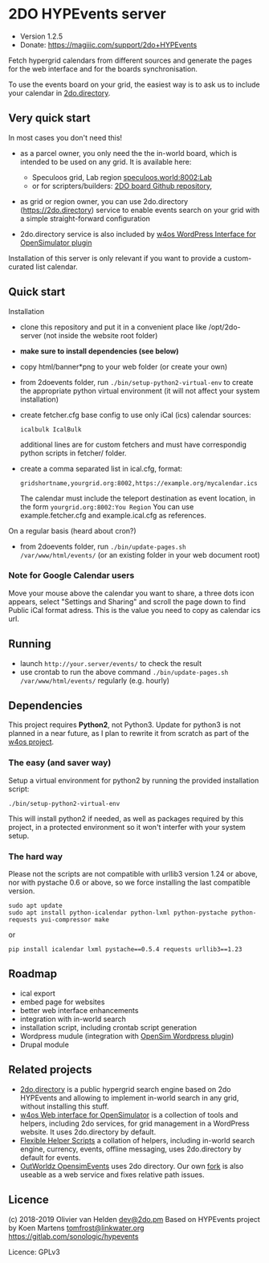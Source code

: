 # 2DO HYPEvents server

- Version 1.2.5
- Donate: <https://magiiic.com/support/2do+HYPEvents>

Fetch hypergrid calendars from different sources and generate the pages for the web interface and for the boards synchronisation.

To use the events board on your grid, the easiest way is to ask us to include your calendar in [2do.directory](https://2do.directory/).

## Very quick start

In most cases you don't need this!

- as a parcel owner, you only need the the in-world board, which is intended to be used on any grid. It is available here:

  - Speculoos grid, Lab region [speculoos.world:8002:Lab](hop://speculoos.world:8002/Lab/128/128/22)
  - or for scripters/builders: [2DO board Github repository](https://git.magiiic.com/opensimulator/2do-board),

- as grid or region owner, you can use 2do.directory (<https://2do.directory>) service to enable events search on your grid with a simple straight-forward configuration

- 2do.directory service is also included by [w4os WordPress Interface for OpenSimulator plugin](https://wordpress.org/plugins/w4os-opensimulator-web-interface/)

Installation of this server is only relevant if you want to provide a custom-curated list calendar.

## Quick start

Installation

- clone this repository and put it in a convenient place like /opt/2do-server (not inside the website root folder)
- **make sure to install dependencies (see below)**
- copy html/banner*png to your web folder (or create your own)
- from 2doevents folder, run `./bin/setup-python2-virtual-env` to create the appropriate python virtual environment (it will not affect your system installation)
- create fetcher.cfg base config to use only iCal (ics) calendar sources:

  ```
  icalbulk IcalBulk
  ```

  additional lines are for custom fetchers and must have correspondig python scripts in fetcher/ folder.

- create a comma separated list in ical.cfg, format:

  ```
  gridshortname,yourgrid.org:8002,https://example.org/mycalendar.ics
  ```

  The calendar must include the teleport destination as event location, in the form `yourgrid.org:8002:You Region` You can use example.fetcher.cfg and example.ical.cfg as references.

On a regular basis (heard about cron?)

- from 2doevents folder, run `./bin/update-pages.sh /var/www/html/events/` (or an existing folder in your web document root)

### Note for Google Calendar users

Move your mouse above the calendar you want to share, a three dots icon appears, select "Settings and Sharing" and scroll the page down to find Public iCal format adress. This is the value you need to copy as calendar ics url.

## Running

- launch `http://your.server/events/` to check the result
- use crontab to run the above command `./bin/update-pages.sh /var/www/html/events/` regularly (e.g. hourly)

## Dependencies

This project requires **Python2**, not Python3\. Update for python3 is not planned in a near future, as I plan to rewrite it from scratch as part of the [w4os project](https://w4os.org/).

### The easy (and saver way)

Setup a virtual environment for python2 by running the provided installation script:

```shell
./bin/setup-python2-virtual-env
```

This will install python2 if needed, as well as packages required by this project, in a protected environment so it won't interfer with your system setup.

### The hard way

Please not the scripts are not compatible with urllib3 version 1.24 or above, nor with pystache 0.6 or above, so we force installing the last compatible version.

```shell
sudo apt update
sudo apt install python-icalendar python-lxml python-pystache python-requests yui-compressor make
```

or

```shell
pip install icalendar lxml pystache==0.5.4 requests urllib3==1.23
```

## Roadmap

- ical export
- embed page for websites
- better web interface enhancements
- integration with in-world search
- installation script, including crontab script generation
- Wordpress mudule (integration with [OpenSim Wordpress plugin](https://git.magiiic.com/opensimulator/w4os))
- Drupal module

## Related projects

- [2do.directory](https://2do.directory) is a public hypergrid search engine based on 2do HYPEvents and allowing to implement in-world search in any grid, without installing this stuff.
- [w4os Web interface for OpenSimulator](https://w4os.org) is a collection of tools and helpers, including 2do services, for grid management in a WordPress website. It uses 2do.directory by default.
- [Flexible Helper Scripts](https://github.com/GuduleLapointe/flexible_helper_scripts) a collation of helpers, including in-world search engine, currency, events, offline messaging, uses 2do.directory by default for events.
- [OutWorldz OpensimEvents](https://github.com/Outworldz/OpensimEvents) uses 2do directory. Our own [fork](https://github.com/GuduleLapointe/2do-search) is also useable as a web service and fixes relative path issues.

## Licence

(c) 2018-2019 Olivier van Helden [dev@2do.pm](mailto:dev@2do.pm) Based on HYPEvents project by Koen Martens [tomfrost@linkwater.org](mailto:tomfrost@linkwater.org) <https://gitlab.com/sonologic/hypevents>

Licence: GPLv3

